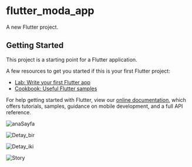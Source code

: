 # flutter_moda_app

A new Flutter project.

## Getting Started

This project is a starting point for a Flutter application.

A few resources to get you started if this is your first Flutter project:

- [Lab: Write your first Flutter app](https://flutter.dev/docs/get-started/codelab)
- [Cookbook: Useful Flutter samples](https://flutter.dev/docs/cookbook)

For help getting started with Flutter, view our
[online documentation](https://flutter.dev/docs), which offers tutorials,
samples, guidance on mobile development, and a full API reference.

![anaSayfa](https://user-images.githubusercontent.com/71569624/146346598-74ea016e-5c1f-4681-a827-9e7bb5649b38.jpeg)

![Detay_bir](https://user-images.githubusercontent.com/71569624/146346623-07ed10b8-f433-483e-a866-0844f6db8d6a.jpeg)

![Detay_iki](https://user-images.githubusercontent.com/71569624/146346657-63b5cbda-c604-43c4-84f8-af6065623676.jpeg)

![Story](https://user-images.githubusercontent.com/71569624/146346667-b75caf02-2fda-4aad-8ff8-b7f2ee6a0503.jpeg)




